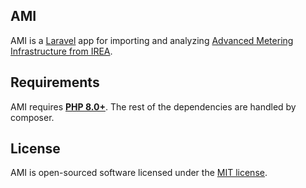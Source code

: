 ## AMI
AMI is a [Laravel](https://laravel.com/) app for importing and analyzing [Advanced Metering Infrastructure from IREA](https://irea.coop/ami/).

## Requirements
AMI requires [**PHP 8.0+**](https://www.php.net/). The rest of the dependencies are handled by composer.

## License
AMI is open-sourced software licensed under the [MIT license](https://opensource.org/licenses/MIT).
